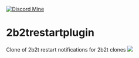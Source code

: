 [![Discord Mine](https://img.shields.io/discord/807380182729228298?label=chat&logo=discord&logoColor=white)](https://discord.gg/JUBEzceJQf)
# 2b2trestartplugin
Clone of 2b2t restart notifications for 2b2t clones
<img src="https://bstats.org/signatures/bukkit/2b2trestart.svg">
